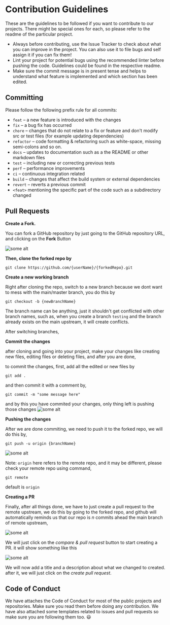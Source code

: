 # Contribution Guidelines

These are the guidelines to be followed if you want to contribute to our projects. There might be special ones for each, so please refer to the readme of the particular project.

-   Always before contributing, use the Issue Tracker to check about what you can improve in the project. You can also use it to file bugs and self assign it if you can fix them!
-   Lint your project for potential bugs using the recommended linter before pushing the code. Guidelines could be found in the respective readme.
-   Make sure the commit message is in present tense and helps to understand what feature is implemented and which section has been edited.

## Committing

Please follow the following prefix rule for all commits:

-   `feat` – a new feature is introduced with the changes
-   `fix` – a bug fix has occurred
-   `chore` – changes that do not relate to a fix or feature and don't modify src or test files (for example updating dependencies)
-   `refactor` – code formatting & refactoring such as white-space, missing semi-colons and so on.
-   `docs` – updates to documentation such as a the README or other markdown files
-   `test` – including new or correcting previous tests
-   `perf` – performance improvements
-   `ci` – continuous integration related
-   `build` – changes that affect the build system or external dependencies
-   `revert` – reverts a previous commit
-   `<feat>` mentioning the specific part of the code such as a subdirectory changed

## Pull Requests

**Create a Fork.**

You can fork a GitHub repository by just going to the GitHub repository URL, and clicking on the **Fork** Button

![some alt](https://raw.githubusercontent.com/hackarmour/discord-assistant/main/docs/Pasted%20image%2020210523153059.png)

**Then, clone the forked repo by**

```
git clone https://github.com/{userName}/{forkedRepo}.git
```

**Create a new working branch**

Right after cloning the repo, switch to a new branch because we dont want to mess with the main/master branch, you do this by

```
git checkout -b {newBranchName}
```

The branch name can be anything, just it shouldn't get conflicted with other branch names, such as, when you create a branch `testing` and the branch already exists on the main upstream, it will create conflicts. 

After switching branches,

**Commit the changes**

after cloning and going into your project, make your changes like creating new files, editing files or deleting files, and after you are done,

to commit the changes, first, add all the edited or new files by

```
git add .
```

and then commit it with a comment by,

```
git commit -m "some message here"
```
and by this you have commited your changes, only thing left is pushing those changes
![some alt](https://raw.githubusercontent.com/hackarmour/discord-assistant/main/docs/Pasted%20image%2020210523154447.png)

**Pushing the changes**

After we are done commiting, we need to push it to the forked repo, we will do this by,

```
git push -u origin {branchName}
```
![some alt](https://raw.githubusercontent.com/hackarmour/discord-assistant/main/docs/Pasted%20image%2020210523154537.png)

Note: `origin` here refers to the remote repo, and it may be different, please check your remote repo using command,

```
git remote
```

default is `origin`

**Creating a PR**

Finally, after all things done, we have to just create a pull request to the remote upstream, we do this by going to the forked repo, and github will automatically reminds us that our repo is *n* commits ahead the main branch of remote upstream,

![some alt](https://raw.githubusercontent.com/hackarmour/discord-assistant/main/docs/Pasted%20image%2020210523154628.png)

We will just click on the *compare & pull request* button to start creating a PR.
it will show something like this

![some alt](https://raw.githubusercontent.com/hackarmour/discord-assistant/main/docs/Pasted%20image%2020210523154733.png)

We will now add a title and a description about what we changed to created.
after it, we will just click on the *create pull request*.

## Code of Conduct

We have attaches the Code of Conduct for most of the public projects and repositories. Make sure you read them before doing any contribution. We have also attached some templates related to issues and pull requests so make sure you are following them too. 😃